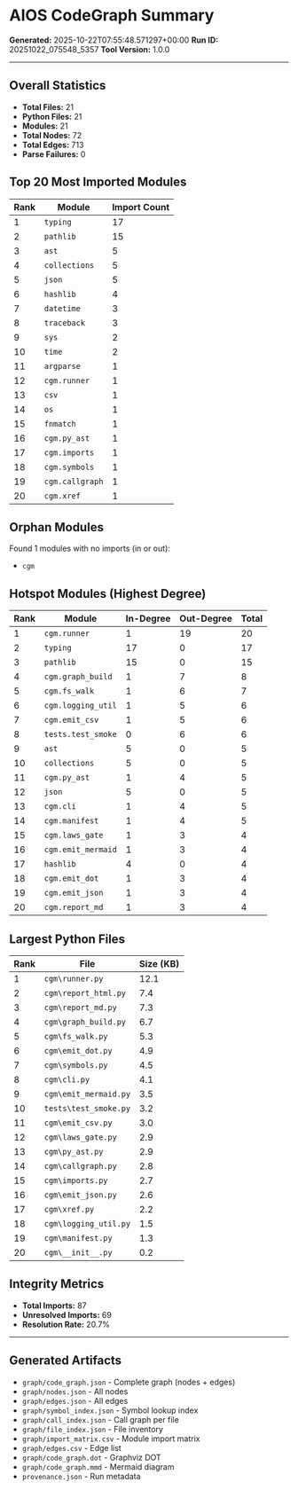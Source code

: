 # AIOS CodeGraph Summary

**Generated:** 2025-10-22T07:55:48.571297+00:00
**Run ID:** 20251022_075548_5357
**Tool Version:** 1.0.0

---

## Overall Statistics

- **Total Files:** 21
- **Python Files:** 21
- **Modules:** 21
- **Total Nodes:** 72
- **Total Edges:** 713
- **Parse Failures:** 0

## Top 20 Most Imported Modules

| Rank | Module | Import Count |
|------|--------|-------------|
| 1 | `typing` | 17 |
| 2 | `pathlib` | 15 |
| 3 | `ast` | 5 |
| 4 | `collections` | 5 |
| 5 | `json` | 5 |
| 6 | `hashlib` | 4 |
| 7 | `datetime` | 3 |
| 8 | `traceback` | 3 |
| 9 | `sys` | 2 |
| 10 | `time` | 2 |
| 11 | `argparse` | 1 |
| 12 | `cgm.runner` | 1 |
| 13 | `csv` | 1 |
| 14 | `os` | 1 |
| 15 | `fnmatch` | 1 |
| 16 | `cgm.py_ast` | 1 |
| 17 | `cgm.imports` | 1 |
| 18 | `cgm.symbols` | 1 |
| 19 | `cgm.callgraph` | 1 |
| 20 | `cgm.xref` | 1 |

## Orphan Modules

Found 1 modules with no imports (in or out):

- `cgm`

## Hotspot Modules (Highest Degree)

| Rank | Module | In-Degree | Out-Degree | Total |
|------|--------|-----------|------------|-------|
| 1 | `cgm.runner` | 1 | 19 | 20 |
| 2 | `typing` | 17 | 0 | 17 |
| 3 | `pathlib` | 15 | 0 | 15 |
| 4 | `cgm.graph_build` | 1 | 7 | 8 |
| 5 | `cgm.fs_walk` | 1 | 6 | 7 |
| 6 | `cgm.logging_util` | 1 | 5 | 6 |
| 7 | `cgm.emit_csv` | 1 | 5 | 6 |
| 8 | `tests.test_smoke` | 0 | 6 | 6 |
| 9 | `ast` | 5 | 0 | 5 |
| 10 | `collections` | 5 | 0 | 5 |
| 11 | `cgm.py_ast` | 1 | 4 | 5 |
| 12 | `json` | 5 | 0 | 5 |
| 13 | `cgm.cli` | 1 | 4 | 5 |
| 14 | `cgm.manifest` | 1 | 4 | 5 |
| 15 | `cgm.laws_gate` | 1 | 3 | 4 |
| 16 | `cgm.emit_mermaid` | 1 | 3 | 4 |
| 17 | `hashlib` | 4 | 0 | 4 |
| 18 | `cgm.emit_dot` | 1 | 3 | 4 |
| 19 | `cgm.emit_json` | 1 | 3 | 4 |
| 20 | `cgm.report_md` | 1 | 3 | 4 |

## Largest Python Files

| Rank | File | Size (KB) |
|------|------|----------|
| 1 | `cgm\runner.py` | 12.1 |
| 2 | `cgm\report_html.py` | 7.4 |
| 3 | `cgm\report_md.py` | 7.3 |
| 4 | `cgm\graph_build.py` | 6.7 |
| 5 | `cgm\fs_walk.py` | 5.3 |
| 6 | `cgm\emit_dot.py` | 4.9 |
| 7 | `cgm\symbols.py` | 4.5 |
| 8 | `cgm\cli.py` | 4.1 |
| 9 | `cgm\emit_mermaid.py` | 3.5 |
| 10 | `tests\test_smoke.py` | 3.2 |
| 11 | `cgm\emit_csv.py` | 3.0 |
| 12 | `cgm\laws_gate.py` | 2.9 |
| 13 | `cgm\py_ast.py` | 2.9 |
| 14 | `cgm\callgraph.py` | 2.8 |
| 15 | `cgm\imports.py` | 2.7 |
| 16 | `cgm\emit_json.py` | 2.6 |
| 17 | `cgm\xref.py` | 2.2 |
| 18 | `cgm\logging_util.py` | 1.5 |
| 19 | `cgm\manifest.py` | 1.3 |
| 20 | `cgm\__init__.py` | 0.2 |

## Integrity Metrics

- **Total Imports:** 87
- **Unresolved Imports:** 69
- **Resolution Rate:** 20.7%

---

## Generated Artifacts

- `graph/code_graph.json` - Complete graph (nodes + edges)
- `graph/nodes.json` - All nodes
- `graph/edges.json` - All edges
- `graph/symbol_index.json` - Symbol lookup index
- `graph/call_index.json` - Call graph per file
- `graph/file_index.json` - File inventory
- `graph/import_matrix.csv` - Module import matrix
- `graph/edges.csv` - Edge list
- `graph/code_graph.dot` - Graphviz DOT
- `graph/code_graph.mmd` - Mermaid diagram
- `provenance.json` - Run metadata

